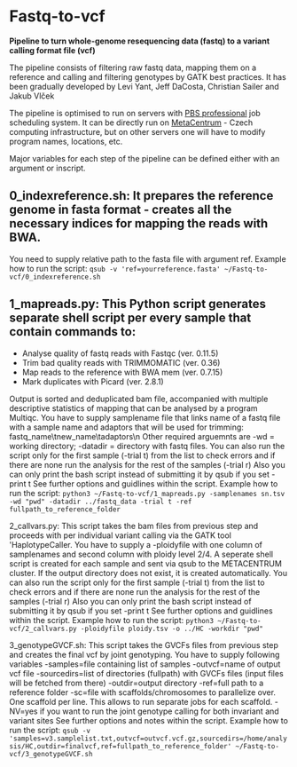 # Fastq-to-vcf


**Pipeline to turn whole-genome resequencing data (fastq) to a variant calling format file (vcf)**

The pipeline consists of filtering raw fastq data, mapping them on a reference and calling and filtering genotypes by GATK best practices.
It has been gradually developed by Levi Yant, Jeff DaCosta, Christian Sailer and Jakub Vlček 

The pipeline is optimised to run on servers with [PBS professional](https://www.altair.com/pbs-works-documentation/) job scheduling system. It can be directly run on [MetaCentrum](https://metavo.metacentrum.cz/en/about/index.html) - Czech computing infrastructure, but on other servers one will have to modify program names, locations, etc.

Major variables for each step of the pipeline can be defined either with an argument or inscript.

## 0_indexreference.sh: It prepares the reference genome in fasta format - creates all the necessary indices for mapping the reads with BWA.
You need to supply relative path to the fasta file with argument ref. 
Example how to run the script: `qsub -v 'ref=yourreference.fasta' ~/Fastq-to-vcf/0_indexreference.sh`

## 1_mapreads.py:  This Python script generates separate shell script per every sample that contain commands to: 
- Analyse quality of fastq reads with Fastqc (ver. 0.11.5)
- Trim bad quality reads with TRIMMOMATIC (ver. 0.36) 
- Map reads to the reference with BWA mem (ver. 0.7.15)
- Mark duplicates with Picard (ver. 2.8.1)

Output is sorted and deduplicated bam file, accompanied with multiple descriptive statistics of mapping that can be analysed by a program Multiqc.
You have to supply samplename file that links name of a fastq file with a sample name and adaptors that will be used for trimming: fastq_name\tnew_name\tadaptors\n
Other required arguemnts are -wd = working directory; -datadir = directory with fastq files.
You can also run the script only for the first sample (-trial t) from the list to check errors and if there are none run the analysis for the rest of the samples (-trial r)
Also you can only print the bash script instead of submitting it by qsub if you set -print t
See further options and guidlines within the script. 
Example how to run the script: `python3 ~/Fastq-to-vcf/1_mapreads.py -samplenames sn.tsv -wd "pwd" -datadir ../fastq_data -trial t -ref fullpath_to_reference_folder`

2_callvars.py: This script takes the bam files from previous step and proceeds with per individual variant calling via the GATK tool 'HaplotypeCaller.
You have to supply a -ploidyfile with one column of samplenames and second column with ploidy level 2/4. 
A seperate shell script is created for each sample and sent via qsub to the METACENTRUM cluster. 
If the output directory does not exist, it is created automatically.
You can also run the script only for the first sample (-trial t) from the list to check errors and if there are none run the analysis for the rest of the samples (-trial r)
Also you can only print the bash script instead of submitting it by qsub if you set -print t
See further options and guidlines within the script.
Example how to run the script: `python3 ~/Fastq-to-vcf/2_callvars.py -ploidyfile ploidy.tsv -o ../HC -workdir "pwd"`

3_genotypeGVCF.sh: This script takes the GVCFs files from previous step and creates the final vcf by joint genotyping.
You have to supply following variables
-samples=file containing list of samples
-outvcf=name of output vcf file
-sourcedirs=list of directories (fullpath) with GVCFs files (input files will be fetched from there) 
-outdir=output directory
-ref=full path to a reference folder
-sc=file with scaffolds/chromosomes to parallelize over. One scaffold per line. This allows to run separate jobs for each scaffold.
-NV=yes if you want to run the joint genotype calling for both invariant and variant sites
See further options and notes within the script.
Example how to run the script: `qsub -v 'samples=v3.samplelist.txt,outvcf=outvcf.vcf.gz,sourcedirs=/home/analysis/HC,outdir=finalvcf,ref=fullpath_to_reference_folder' ~/Fastq-to-vcf/3_genotypeGVCF.sh`

 
